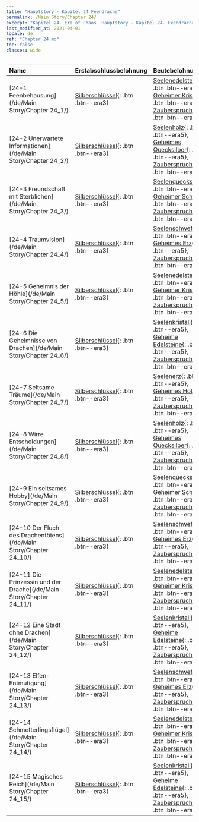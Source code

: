 ```yaml
---
title: "Hauptstory - Kapitel 24 Feendrache"
permalink: /Main Story/Chapter 24/
excerpt: "Kapitel 24. Era of Chaos  Hauptstory - Kapitel 24. Feendrache"
last_modified_at: 2021-04-01
locale: de
ref: "Chapter 24.md"
toc: false
classes: wide
---
```


  | Name |  Erstabschlussbelohnung | Beutebelohnung |
  |:------------|:------------|:------------| 
  | [24-1 Feenbehausung](/de/Main Story/Chapter 24_1/) | [Silberschlüssel](/de/Items/con_693/){: .btn .btn--era3} | [Seelenedelsteine](/de/Items/mat_86/){: .btn .btn--era5}, [Geheimer Kristall](/de/Items/mat_80/){: .btn .btn--era5}, [Zauberspruchrollen](/de/Items/con_694/){: .btn .btn--era3} |
  | [24-2 Unerwartete Informationen](/de/Main Story/Chapter 24_2/) | [Silberschlüssel](/de/Items/con_693/){: .btn .btn--era3} | [Seelenholz](/de/Items/mat_83/){: .btn .btn--era5}, [Geheimes Quecksilber](/de/Items/mat_77/){: .btn .btn--era5}, [Zauberspruchrollen](/de/Items/con_694/){: .btn .btn--era3} |
  | [24-3 Freundschaft mit Sterblichen](/de/Main Story/Chapter 24_3/) | [Silberschlüssel](/de/Items/con_693/){: .btn .btn--era3} | [Seelenquecksilber](/de/Items/mat_84/){: .btn .btn--era5}, [Geheimer Schwefel](/de/Items/mat_78/){: .btn .btn--era5}, [Zauberspruchrollen](/de/Items/con_694/){: .btn .btn--era3} |
  | [24-4 Traumvision](/de/Main Story/Chapter 24_4/) | [Silberschlüssel](/de/Items/con_693/){: .btn .btn--era3} | [Seelenschwefel](/de/Items/mat_85/){: .btn .btn--era5}, [Geheimes Erz](/de/Items/mat_75/){: .btn .btn--era5}, [Zauberspruchrollen](/de/Items/con_694/){: .btn .btn--era3} |
  | [24-5 Geheimnis der Höhle](/de/Main Story/Chapter 24_5/) | [Silberschlüssel](/de/Items/con_693/){: .btn .btn--era3} | [Seelenedelsteine](/de/Items/mat_86/){: .btn .btn--era5}, [Geheimer Kristall](/de/Items/mat_80/){: .btn .btn--era5}, [Zauberspruchrollen](/de/Items/con_694/){: .btn .btn--era3} |
  | [24-6 Die Geheimnisse von Drachen](/de/Main Story/Chapter 24_6/) | [Silberschlüssel](/de/Items/con_693/){: .btn .btn--era3} | [Seelenkristall](/de/Items/mat_87/){: .btn .btn--era5}, [Geheime Edelsteine](/de/Items/mat_79/){: .btn .btn--era5}, [Zauberspruchrollen](/de/Items/con_694/){: .btn .btn--era3} |
  | [24-7 Seltsame Träume](/de/Main Story/Chapter 24_7/) | [Silberschlüssel](/de/Items/con_693/){: .btn .btn--era3} | [Seelenerz](/de/Items/mat_82/){: .btn .btn--era5}, [Geheimes Holz](/de/Items/mat_76/){: .btn .btn--era5}, [Zauberspruchrollen](/de/Items/con_694/){: .btn .btn--era3} |
  | [24-8 Wirre Entscheidungen](/de/Main Story/Chapter 24_8/) | [Silberschlüssel](/de/Items/con_693/){: .btn .btn--era3} | [Seelenholz](/de/Items/mat_83/){: .btn .btn--era5}, [Geheimes Quecksilber](/de/Items/mat_77/){: .btn .btn--era5}, [Zauberspruchrollen](/de/Items/con_694/){: .btn .btn--era3} |
  | [24-9 Ein seltsames Hobby](/de/Main Story/Chapter 24_9/) | [Silberschlüssel](/de/Items/con_693/){: .btn .btn--era3} | [Seelenquecksilber](/de/Items/mat_84/){: .btn .btn--era5}, [Geheimer Schwefel](/de/Items/mat_78/){: .btn .btn--era5}, [Zauberspruchrollen](/de/Items/con_694/){: .btn .btn--era3} |
  | [24-10 Der Fluch des Drachentötens](/de/Main Story/Chapter 24_10/) | [Silberschlüssel](/de/Items/con_693/){: .btn .btn--era3} | [Seelenschwefel](/de/Items/mat_85/){: .btn .btn--era5}, [Geheimes Erz](/de/Items/mat_75/){: .btn .btn--era5}, [Zauberspruchrollen](/de/Items/con_694/){: .btn .btn--era3} |
  | [24-11 Die Prinzessin und der Drache](/de/Main Story/Chapter 24_11/) | [Silberschlüssel](/de/Items/con_693/){: .btn .btn--era3} | [Seelenedelsteine](/de/Items/mat_86/){: .btn .btn--era5}, [Geheimer Kristall](/de/Items/mat_80/){: .btn .btn--era5}, [Zauberspruchrollen](/de/Items/con_694/){: .btn .btn--era3} |
  | [24-12 Eine Stadt ohne Drachen](/de/Main Story/Chapter 24_12/) | [Silberschlüssel](/de/Items/con_693/){: .btn .btn--era3} | [Seelenkristall](/de/Items/mat_87/){: .btn .btn--era5}, [Geheime Edelsteine](/de/Items/mat_79/){: .btn .btn--era5}, [Zauberspruchrollen](/de/Items/con_694/){: .btn .btn--era3} |
  | [24-13 Elfen-Entmutigung](/de/Main Story/Chapter 24_13/) | [Silberschlüssel](/de/Items/con_693/){: .btn .btn--era3} | [Seelenschwefel](/de/Items/mat_85/){: .btn .btn--era5}, [Geheimes Erz](/de/Items/mat_75/){: .btn .btn--era5}, [Zauberspruchrollen](/de/Items/con_694/){: .btn .btn--era3} |
  | [24-14 Schmetterlingsflügel](/de/Main Story/Chapter 24_14/) | [Silberschlüssel](/de/Items/con_693/){: .btn .btn--era3} | [Seelenedelsteine](/de/Items/mat_86/){: .btn .btn--era5}, [Geheimer Kristall](/de/Items/mat_80/){: .btn .btn--era5}, [Zauberspruchrollen](/de/Items/con_694/){: .btn .btn--era3} |
  | [24-15 Magisches Reich](/de/Main Story/Chapter 24_15/) | [Silberschlüssel](/de/Items/con_693/){: .btn .btn--era3} | [Seelenkristall](/de/Items/mat_87/){: .btn .btn--era5}, [Geheime Edelsteine](/de/Items/mat_79/){: .btn .btn--era5}, [Zauberspruchrollen](/de/Items/con_694/){: .btn .btn--era3} |

